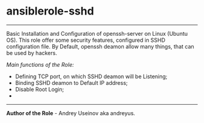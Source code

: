 # ansiblerole-sshd

---

Basic Installation and Configuration of openssh-server on Linux (Ubuntu OS).
This role offer some security features, configured in SSHD configuration file.
By Default, openssh deamon allow many things, that can be used by hackers.

*Main functions of the Role:*

- Defining TCP port, on which SSHD deamon will be Listening;
- Binding SSHD deamon to Default IP address;
- Disable Root Login;
- 


----

**Author of the Role** - Andrey Useinov aka andreyus.
